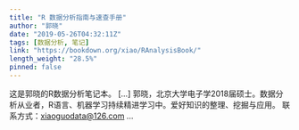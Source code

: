 ```yaml
---
title: "R 数据分析指南与速查手册"
author: "郭晓"
date: "2019-05-26T04:32:11Z"
tags: [数据分析, 笔记]
link: "https://bookdown.org/xiao/RAnalysisBook/"
length_weight: "28.5%"
pinned: false
---
```


这是郭晓的R数据分析笔记本。 [...] 郭晓，北京大学电子学2018届硕士。数据分析从业者，R语言、机器学习持续精进学习中。爱好知识的整理、挖掘与应用。 联系方式：xiaoguodata@126.com ...

